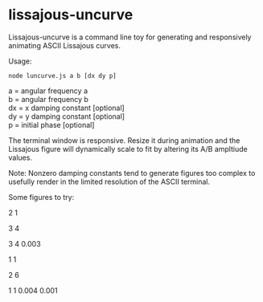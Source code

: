 # lissajous-uncurve

Lissajous-uncurve is a command line toy for generating and responsively animating ASCII Lissajous curves.

Usage: 

```node luncurve.js a b [dx dy p]```

a = angular frequency a  
b = angular frequency b  
dx = x damping constant [optional]  
dy = y damping constant [optional]  
p = initial phase [optional]  

The terminal window is responsive. Resize it during animation and the Lissajous figure will dynamically scale to fit by altering its A/B ampltiude values.

Note: Nonzero damping constants tend to generate figures too complex to usefully render in the limited resolution of the ASCII terminal.

Some figures to try:

2 1 

3 4 

3 4 0.003 

1 1

2 6

1 1 0.004 0.001

